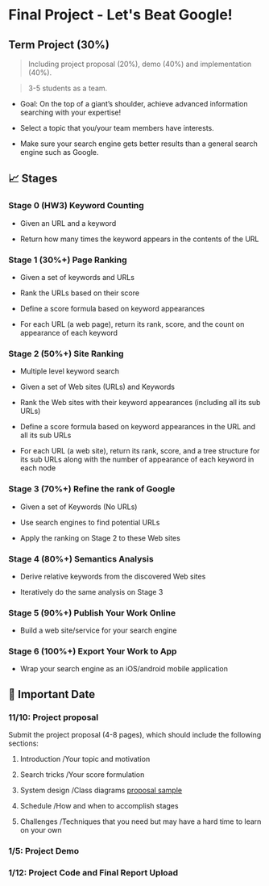 # Final Project - Let's Beat Google! #

## Term Project (30%) ##

> Including project proposal (20%), demo (40%) and implementation (40%).

> 3-5 students as a team.

- Goal: On the top of a giant’s shoulder, achieve advanced information searching with your expertise!

- Select a topic that you/your team members have interests.

- Make sure your search engine gets better results than a general search engine such as Google. 

## :chart_with_upwards_trend: Stages ##
### Stage 0 (HW3) Keyword Counting
- Given an URL and a keyword

- Return how many times the keyword appears in the contents of the URL

### Stage 1 (30%+) Page Ranking
- Given a set of keywords and URLs

- Rank the URLs based on their score

- Define a score formula based on keyword appearances

- For each URL (a web page), return its rank, score, and the count on appearance of each keyword 

### Stage 2 (50%+) Site Ranking
- Multiple level keyword search

- Given a set of Web sites (URLs) and Keywords

- Rank the Web sites with their keyword appearances (including all its sub URLs)

- Define a score formula based on keyword appearances in the URL and all its sub URLs

- For each URL (a web site), return its rank, score, and a tree structure for its sub URLs along with the number of appearance of each keyword in each node

### Stage 3 (70%+) Refine the rank of Google
- Given a set of Keywords (No URLs)

- Use search engines to find potential URLs

- Apply the ranking on Stage 2 to these Web sites

### Stage 4 (80%+) Semantics Analysis
- Derive relative keywords from the discovered Web sites

- Iteratively do the same analysis on Stage 3

### Stage 5 (90%+) Publish Your Work Online
- Build a web site/service for your search engine

### Stage 6 (100%+) Export Your Work to App
- Wrap your search engine as an iOS/android mobile application 

## :date: Important Date ##
### 11/10: Project proposal
Submit the project proposal (4-8 pages), which should include the following sections:

1. Introduction /Your topic and motivation

2. Search tricks /Your score formulation

3. System design /Class diagrams [proposal sample](http://www3.nccu.edu.tw/~yuf/DBProposalExample.pdf)

4. Schedule /How and when to accomplish stages

5. Challenges /Techniques that you need but may have a hard time to learn on your own

### 1/5: Project Demo 

### 1/12: Project Code and Final Report Upload